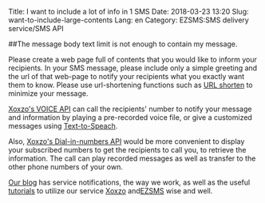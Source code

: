 Title: I want to include a lot of info in 1 SMS
Date: 2018-03-23 13:20
Slug: want-to-include-large-contents
Lang: en
Category: EZSMS:SMS delivery service/SMS API

##The message body text limit is not enough to contain my message.

Please create a web page full of contents that you would like to inform your recipients.
In your SMS message, please include only a simple greeting and the url of that web-page
to notify your recipients what you exactly want them to know.
Please use url-shortening functions such as [URL shorten](https://goo.gl/) to minimize your message.

[Xoxzo's VOICE API](https://www.xoxzo.com/en/about/voice-api/) can call the recipients' number
to notify your message and information by playing a pre-recorded voice file, or give a customized messages
using [Text-to-Speach](https://www.xoxzo.com/en/about/utilities-api/).

Also, [Xoxzo's Dial-in-numbers API](https://www.xoxzo.com/en/about/dial-in-api/) would be more convenient 
to display your subscribed numbers to get the recipients to call you, to retrieve the information.
The call can play recorded messages as well as transfer to the other phone numbers of your own.

[Our blog](https://blog.xoxzo.com/en/) has service notifications, the way we work, as well as the useful 
[tutorials](https://blog.xoxzo.com/ja/tutorials/) to utilize our service [Xoxzo](https://www.xoxzo.com/en/)
and[EZSMS](https://www.ezsms.biz/ja/) wise and well.
